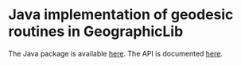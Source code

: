 # Java implementation of geodesic routines in GeographicLib

The Java package is available
[here](https://search.maven.org/artifact/net.sf.geographiclib/GeographicLib-Java).
The API is documented
[here](https://geographiclib.sourceforge.io/html/java/index.html).
